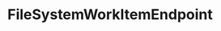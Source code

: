 ---
optionsClassName: FileSystemWorkItemEndpointOptions
optionsClassFullName: MigrationTools.Endpoints.FileSystemWorkItemEndpointOptions
configurationSamples:
- name: defaults
  description: 
  code: There are no defaults! Check the sample for options!
  sampleFor: MigrationTools.Endpoints.FileSystemWorkItemEndpointOptions
- name: sample
  description: 
  code: There is no sample, but you can check the classic below for a general feel.
  sampleFor: MigrationTools.Endpoints.FileSystemWorkItemEndpointOptions
- name: classic
  description: 
  code: >-
    {
      "$type": "FileSystemWorkItemEndpointOptions",
      "FileStore": null
    }
  sampleFor: MigrationTools.Endpoints.FileSystemWorkItemEndpointOptions
description: missing XML code comments
className: FileSystemWorkItemEndpoint
typeName: Endpoints
architecture: 
options:
- parameterName: FileStore
  type: String
  description: missing XML code comments
  defaultValue: missing XML code comments
status: missing XML code comments
processingTarget: missing XML code comments
classFile: /src/MigrationTools.Clients.FileSystem/Endpoints/FileSystemWorkItemEndpoint.cs
optionsClassFile: /src/MigrationTools.Clients.FileSystem/Endpoints/FileSystemWorkItemEndpointOptions.cs

redirectFrom:
- /Reference/Endpoints/FileSystemWorkItemEndpointOptions/
layout: reference
toc: true
permalink: /Reference/Endpoints/FileSystemWorkItemEndpoint/
title: FileSystemWorkItemEndpoint
categories:
- Endpoints
- 
topics:
- topic: notes
  path: /docs/Reference/Endpoints/FileSystemWorkItemEndpoint-notes.md
  exists: false
  markdown: ''
- topic: introduction
  path: /docs/Reference/Endpoints/FileSystemWorkItemEndpoint-introduction.md
  exists: false
  markdown: ''

---